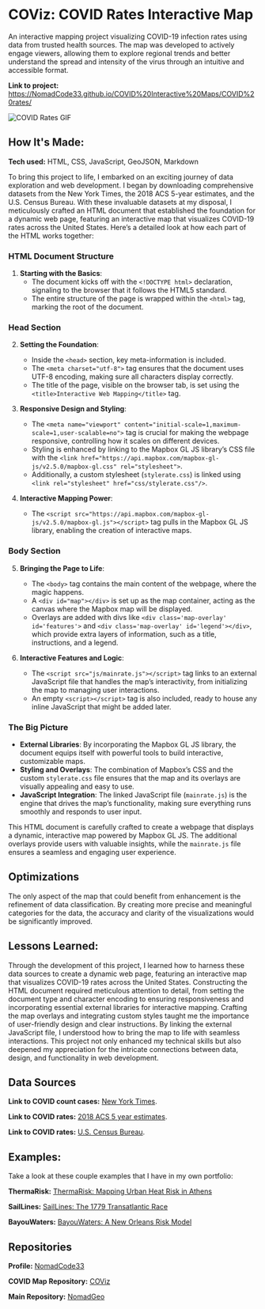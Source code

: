# COViz: COVID Rates Interactive Map
An interactive mapping project visualizing COVID-19 infection rates using data from trusted health sources. The map was developed to actively engage viewers, allowing them to explore regional trends and better understand the spread and intensity of the virus through an intuitive and accessible format.

**Link to project:** https://NomadCode33.github.io/COVID%20Interactive%20Maps/COVID%20rates/

<img src="./HealthViz-COVID Rates Index.gif" img alt = "COVID Rates GIF"/>

## How It's Made:

**Tech used:** HTML, CSS, JavaScript, GeoJSON, Markdown

To bring this project to life, I embarked on an exciting journey of data exploration and web development. I began by downloading comprehensive datasets from the New York Times, the 2018 ACS 5-year estimates, and the U.S. Census Bureau. With these invaluable datasets at my disposal, I meticulously crafted an HTML document that established the foundation for a dynamic web page, featuring an interactive map that visualizes COVID-19 rates across the United States. Here’s a detailed look at how each part of the HTML works together:

### HTML Document Structure

1. **Starting with the Basics**:
    - The document kicks off with the `<!DOCTYPE html>` declaration, signaling to the browser that it follows the HTML5 standard.
    - The entire structure of the page is wrapped within the `<html>` tag, marking the root of the document.

### Head Section

2. **Setting the Foundation**:
    - Inside the `<head>` section, key meta-information is included.
    - The `<meta charset="utf-8">` tag ensures that the document uses UTF-8 encoding, making sure all characters display correctly.
    - The title of the page, visible on the browser tab, is set using the `<title>Interactive Web Mapping</title>` tag.

3. **Responsive Design and Styling**:
    - The `<meta name="viewport" content="initial-scale=1,maximum-scale=1,user-scalable=no">` tag is crucial for making the webpage responsive, controlling how it scales on different devices.
    - Styling is enhanced by linking to the Mapbox GL JS library’s CSS file with the `<link href="https://api.mapbox.com/mapbox-gl-js/v2.5.0/mapbox-gl.css" rel="stylesheet">`.
    - Additionally, a custom stylesheet (`stylerate.css`) is linked using `<link rel="stylesheet" href="css/stylerate.css"/>`.

4. **Interactive Mapping Power**:
    - The `<script src="https://api.mapbox.com/mapbox-gl-js/v2.5.0/mapbox-gl.js"></script>` tag pulls in the Mapbox GL JS library, enabling the creation of interactive maps.

### Body Section

5. **Bringing the Page to Life**:
    - The `<body>` tag contains the main content of the webpage, where the magic happens.
    - A `<div id="map"></div>` is set up as the map container, acting as the canvas where the Mapbox map will be displayed.
    - Overlays are added with divs like `<div class='map-overlay' id='features'>` and `<div class='map-overlay' id='legend'></div>`, which provide extra layers of information, such as a title, instructions, and a legend.

6. **Interactive Features and Logic**:
    - The `<script src="js/mainrate.js"></script>` tag links to an external JavaScript file that handles the map’s interactivity, from initializing the map to managing user interactions.
    - An empty `<script></script>` tag is also included, ready to house any inline JavaScript that might be added later.

### The Big Picture

- **External Libraries**: By incorporating the Mapbox GL JS library, the document equips itself with powerful tools to build interactive, customizable maps.
- **Styling and Overlays**: The combination of Mapbox’s CSS and the custom `stylerate.css` file ensures that the map and its overlays are visually appealing and easy to use.
- **JavaScript Integration**: The linked JavaScript file (`mainrate.js`) is the engine that drives the map’s functionality, making sure everything runs smoothly and responds to user input.

This HTML document is carefully crafted to create a webpage that displays a dynamic, interactive map powered by Mapbox GL JS. The additional overlays provide users with valuable insights, while the `mainrate.js` file ensures a seamless and engaging user experience.

## Optimizations

The only aspect of the map that could benefit from enhancement is the refinement of data classification. By creating more precise and meaningful categories for the data, the accuracy and clarity of the visualizations would be significantly improved.

## Lessons Learned:

Through the development of this project, I learned how to harness these data sources to create a dynamic web page, featuring an interactive map that visualizes COVID-19 rates across the United States. Constructing the HTML document required meticulous attention to detail, from setting the document type and character encoding to ensuring responsiveness and incorporating essential external libraries for interactive mapping. Crafting the map overlays and integrating custom styles taught me the importance of user-friendly design and clear instructions. By linking the external JavaScript file, I understood how to bring the map to life with seamless interactions. This project not only enhanced my technical skills but also deepened my appreciation for the intricate connections between data, design, and functionality in web development.

## Data Sources
**Link to COVID count cases:** [New York Times](https://github.com/nytimes/covid-19-data/blob/43d32dde2f87bd4dafbb7d23f5d9e878124018b8/live/us-counties.csv).

**Link to COVID rates:** [2018 ACS 5 year estimates](https://data.census.gov/cedsci/table?g=0100000US%24050000&d=ACS%205-Year%20Estimates%20Data%20Profiles&tid=ACSDP5Y2018.DP05&hidePreview=true).

**Link to COVID rates:** [U.S. Census Bureau](https://www.census.gov/geographies/mapping-files/time-series/geo/carto-boundary-file.html).

## Examples:
Take a look at these couple examples that I have in my own portfolio:

**ThermaRisk:** [ThermaRisk: Mapping Urban Heat Risk in Athens](https://github.com/NomadCode33/NomadGeo/tree/main/GreenMap%20Initiative/ThermaRisk)

**SailLines:** [SailLines: The 1779 Transatlantic Race](https://github.com/NomadCode33/NomadGeo/tree/main/CartoCraft/SailLines)

**BayouWaters:** [BayouWaters: A New Orleans Risk Model](https://github.com/NomadCode33/NomadGeo/tree/main/BayouWaters)

## Repositories
**Profile:** [NomadCode33](https://github.com/NomadCode33)

**COVID Map Repository:** [COViz](https://github.com/NomadCode33/NomadGeo/tree/main/COViz)

**Main Repository:** [NomadGeo](https://github.com/NomadCode33/NomadGeo)